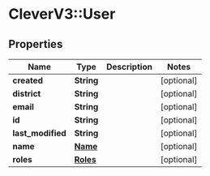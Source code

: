 # CleverV3::User

## Properties
Name | Type | Description | Notes
------------ | ------------- | ------------- | -------------
**created** | **String** |  | [optional] 
**district** | **String** |  | [optional] 
**email** | **String** |  | [optional] 
**id** | **String** |  | [optional] 
**last_modified** | **String** |  | [optional] 
**name** | [**Name**](Name.md) |  | [optional] 
**roles** | [**Roles**](Roles.md) |  | [optional] 

